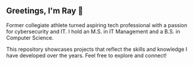## Greetings, I'm Ray 👋
Former collegiate athlete turned aspiring tech professional with a passion for cybersecurity and IT. I hold an M.S. in IT Management and a B.S. in Computer Science.

This repository showcases projects that reflect the skills and knowledge I have developed over the years. Feel free to explore and connect!

<!--
**rayriosjr42/rayriosjr42** is a ✨ _special_ ✨ repository because its `README.md` (this file) appears on your GitHub profile.


